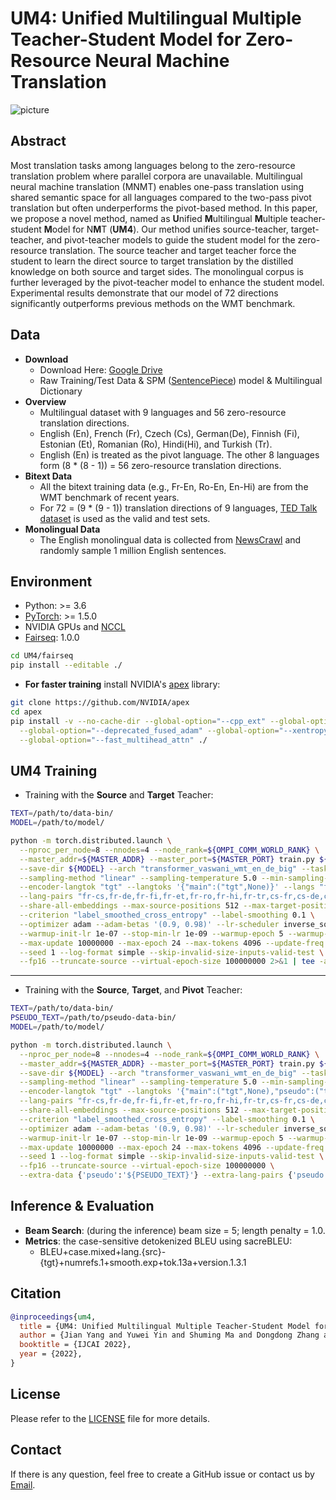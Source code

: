 # UM4: Unified Multilingual Multiple Teacher-Student Model for Zero-Resource Neural Machine Translation

![picture](https://yuweiyin.github.io/files/publications/2022-07-23-IJCAI-MNMT-UM4.png)

## Abstract

Most translation tasks among languages belong to
the zero-resource translation problem where parallel
corpora are unavailable. Multilingual neural machine
translation (MNMT) enables one-pass translation
using shared semantic space for all languages
compared to the two-pass pivot translation but often
underperforms the pivot-based method. In this paper,
we propose a novel method, named as **U**nified
**M**ultilingual **M**ultiple teacher-student **M**odel for
N**M**T (**UM4**). Our method unifies source-teacher,
target-teacher, and pivot-teacher models to guide
the student model for the zero-resource translation.
The source teacher and target teacher force the student
to learn the direct source to target translation
by the distilled knowledge on both source and target
sides. The monolingual corpus is further leveraged
by the pivot-teacher model to enhance the
student model. Experimental results demonstrate
that our model of 72 directions significantly outperforms
previous methods on the WMT benchmark.

## Data

* **Download**
  * Download Here: [Google Drive](https://drive.google.com/drive/folders/1Cr2MZUX_SHKQdfpip6LtODlQFiOTqquX?usp=sharing)
  * Raw Training/Test Data & SPM ([SentencePiece](https://github.com/google/sentencepiece)) model & Multilingual Dictionary
* **Overview**
  * Multilingual dataset with 9 languages and 56 zero-resource translation directions.
  * English (En), French (Fr), Czech (Cs), German(De), Finnish (Fi), Estonian (Et), Romanian (Ro), Hindi(Hi), and Turkish (Tr).
  * English (En) is treated as the pivot language. The other 8 languages form (8 * (8 - 1)) = 56 zero-resource translation directions.
* **Bitext Data**
  * All the bitext training data (e.g., Fr-En, Ro-En, En-Hi) are from the WMT benchmark of recent years.
  * For 72 = (9 * (9 - 1)) translation directions of 9 languages, [TED Talk dataset](http://phontron.com/data/ted_talks.tar.gz) is used as the valid and test sets.
* **Monolingual Data**
  * The English monolingual data is collected from [NewsCrawl](http://data.statmt.org/news-crawl) and randomly sample 1 million English sentences.


## Environment

* Python: >= 3.6
* [PyTorch](http://pytorch.org/): >= 1.5.0
* NVIDIA GPUs and [NCCL](https://github.com/NVIDIA/nccl)
* [Fairseq](https://github.com/pytorch/fairseq): 1.0.0

```bash
cd UM4/fairseq
pip install --editable ./
```

* **For faster training** install NVIDIA's [apex](https://github.com/NVIDIA/apex) library:

```bash
git clone https://github.com/NVIDIA/apex
cd apex
pip install -v --no-cache-dir --global-option="--cpp_ext" --global-option="--cuda_ext" \
  --global-option="--deprecated_fused_adam" --global-option="--xentropy" \
  --global-option="--fast_multihead_attn" ./
```


## UM4 Training

* Training with the **Source** and **Target** Teacher:

```bash
TEXT=/path/to/data-bin/
MODEL=/path/to/model/

python -m torch.distributed.launch \
  --nproc_per_node=8 --nnodes=4 --node_rank=${OMPI_COMM_WORLD_RANK} \
  --master_addr=${MASTER_ADDR} --master_port=${MASTER_PORT} train.py ${TEXT} \
  --save-dir ${MODEL} --arch "transformer_vaswani_wmt_en_de_big" --task "translation_multi_simple_epoch" \
  --sampling-method "linear" --sampling-temperature 5.0 --min-sampling-temperature 1.0 \
  --encoder-langtok "tgt" --langtoks '{"main":("tgt",None)}' --langs "fr,cs,de,fi,et,ro,hi,tr" \
  --lang-pairs "fr-cs,fr-de,fr-fi,fr-et,fr-ro,fr-hi,fr-tr,cs-fr,cs-de,cs-fi,cs-et,cs-ro,cs-hi,cs-tr,de-fr,de-cs,de-fi,de-et,de-ro,de-hi,de-tr,fi-fr,fi-cs,fi-de,fi-et,fi-ro,fi-hi,fi-tr,et-fr,et-cs,et-de,et-fi,et-ro,et-hi,et-tr,ro-fr,ro-cs,ro-de,ro-fi,ro-et,ro-hi,ro-tr,hi-fr,hi-cs,hi-de,hi-fi,hi-et,hi-ro,hi-tr,tr-fr,tr-cs,tr-de,tr-fi,tr-et,tr-ro,tr-hi" \
  --share-all-embeddings --max-source-positions 512 --max-target-positions 512 \
  --criterion "label_smoothed_cross_entropy" --label-smoothing 0.1 \
  --optimizer adam --adam-betas '(0.9, 0.98)' --lr-scheduler inverse_sqrt --lr 5e-4 \
  --warmup-init-lr 1e-07 --stop-min-lr 1e-09 --warmup-epoch 5 --warmup-updates 4000 \
  --max-update 10000000 --max-epoch 24 --max-tokens 4096 --update-freq 4 --score-size 4 \
  --seed 1 --log-format simple --skip-invalid-size-inputs-valid-test \
  --fp16 --truncate-source --virtual-epoch-size 100000000 2>&1 | tee -a ${MODEL}/train.log
```

---

* Training with the **Source**, **Target**, and **Pivot** Teacher:

```bash
TEXT=/path/to/data-bin/
PSEUDO_TEXT=/path/to/pseudo-data-bin/
MODEL=/path/to/model/

python -m torch.distributed.launch \
  --nproc_per_node=8 --nnodes=4 --node_rank=${OMPI_COMM_WORLD_RANK} \
  --master_addr=${MASTER_ADDR} --master_port=${MASTER_PORT} train.py ${TEXT} \
  --save-dir ${MODEL} --arch "transformer_vaswani_wmt_en_de_big" --task "translation_multi_simple_epoch" \
  --sampling-method "linear" --sampling-temperature 5.0 --min-sampling-temperature 1.0 \
  --encoder-langtok "tgt" --langtoks '{"main":("tgt",None),"pseudo":("tgt",None)}' --langs "fr,cs,de,fi,et,ro,hi,tr" \
  --lang-pairs "fr-cs,fr-de,fr-fi,fr-et,fr-ro,fr-hi,fr-tr,cs-fr,cs-de,cs-fi,cs-et,cs-ro,cs-hi,cs-tr,de-fr,de-cs,de-fi,de-et,de-ro,de-hi,de-tr,fi-fr,fi-cs,fi-de,fi-et,fi-ro,fi-hi,fi-tr,et-fr,et-cs,et-de,et-fi,et-ro,et-hi,et-tr,ro-fr,ro-cs,ro-de,ro-fi,ro-et,ro-hi,ro-tr,hi-fr,hi-cs,hi-de,hi-fi,hi-et,hi-ro,hi-tr,tr-fr,tr-cs,tr-de,tr-fi,tr-et,tr-ro,tr-hi" \
  --share-all-embeddings --max-source-positions 512 --max-target-positions 512 \
  --criterion "label_smoothed_cross_entropy" --label-smoothing 0.1 \
  --optimizer adam --adam-betas '(0.9, 0.98)' --lr-scheduler inverse_sqrt --lr 5e-4 \
  --warmup-init-lr 1e-07 --stop-min-lr 1e-09 --warmup-epoch 5 --warmup-updates 4000 \
  --max-update 10000000 --max-epoch 24 --max-tokens 4096 --update-freq 4 --score-size 4 \
  --seed 1 --log-format simple --skip-invalid-size-inputs-valid-test \
  --fp16 --truncate-source --virtual-epoch-size 100000000 \
  --extra-data {'pseudo':'${PSEUDO_TEXT}'} --extra-lang-pairs {'pseudo':'fr-cs,fr-de,fr-fi,fr-et,fr-ro,fr-hi,fr-tr,cs-fr,cs-de,cs-fi,cs-et,cs-ro,cs-hi,cs-tr,de-fr,de-cs,de-fi,de-et,de-ro,de-hi,de-tr,fi-fr,fi-cs,fi-de,fi-et,fi-ro,fi-hi,fi-tr,et-fr,et-cs,et-de,et-fi,et-ro,et-hi,et-tr,ro-fr,ro-cs,ro-de,ro-fi,ro-et,ro-hi,ro-tr,hi-fr,hi-cs,hi-de,hi-fi,hi-et,hi-ro,hi-tr,tr-fr,tr-cs,tr-de,tr-fi,tr-et,tr-ro,tr-hi'} 2>&1 | tee -a ${MODEL}/train.log
```


## Inference & Evaluation

* **Beam Search**: (during the inference) beam size = 5; length penalty = 1.0.
* **Metrics**: the case-sensitive detokenized BLEU using sacreBLEU:
  * BLEU+case.mixed+lang.{src}-{tgt}+numrefs.1+smooth.exp+tok.13a+version.1.3.1


## Citation

<!-- Paper Link:  -->

```bibtex
@inproceedings{um4,
  title = {UM4: Unified Multilingual Multiple Teacher-Student Model for Zero-Resource Neural Machine Translation},
  author = {Jian Yang and Yuwei Yin and Shuming Ma and Dongdong Zhang and Shuangzhi Wu and Hongcheng Guo and Zhoujun Li and Furu Wei}
  booktitle = {IJCAI 2022},
  year = {2022},
}
```


## License

Please refer to the [LICENSE](./LICENSE) file for more details.


## Contact

If there is any question, feel free to create a GitHub issue or contact us by [Email](mailto:seckexyin@gmail.com).
